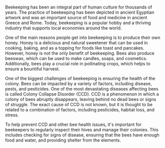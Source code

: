 Beekeeping has been an integral part of human culture for thousands of years. The practice of beekeeping has been depicted in ancient Egyptian artwork and was an important source of food and medicine in ancient Greece and Rome. Today, beekeeping is a popular hobby and a thriving industry that supports local economies around the world.

One of the main reasons people get into beekeeping is to produce their own honey. Honey is a delicious and natural sweetener that can be used in cooking, baking, and as a topping for foods like toast and pancakes. However, honey is not the only benefit of beekeeping. Bees also produce beeswax, which can be used to make candles, soaps, and cosmetics. Additionally, bees play a crucial role in pollinating crops, which helps to ensure a bountiful harvest.

One of the biggest challenges of beekeeping is ensuring the health of the colony. Bees can be impacted by a variety of factors, including disease, pests, and pesticides. One of the most devastating diseases affecting bees is called Colony Collapse Disorder (CCD). CCD is a phenomenon in which a colony of bees abruptly disappears, leaving behind no dead bees or signs of struggle. The exact cause of CCD is not known, but it is thought to be related to a combination of factors, including pesticides, habitat loss, and stress.

To help prevent CCD and other bee health issues, it's important for beekeepers to regularly inspect their hives and manage their colonies. This includes checking for signs of disease, ensuring that the bees have enough food and water, and providing shelter from the elements.